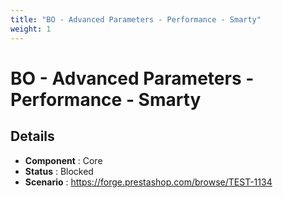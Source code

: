 ```yaml
---
title: "BO - Advanced Parameters - Performance - Smarty"
weight: 1
---
```


# BO - Advanced Parameters - Performance - Smarty
## Details
* **Component** : Core
* **Status** : Blocked
* **Scenario** : https://forge.prestashop.com/browse/TEST-1134

